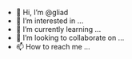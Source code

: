 - 👋 Hi, I’m @gliad
- 👀 I’m interested in ...
- 🌱 I’m currently learning ...
- 💞️ I’m looking to collaborate on ...
- 📫 How to reach me ...

<!---
gliad/gliad is a ✨ special ✨ repository because its `README.md` (this file) appears on your GitHub profile.
You can click the Preview link to take a look at your changes.
--->
